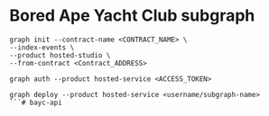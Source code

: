 # Bored Ape Yacht Club subgraph

```
graph init --contract-name <CONTRACT_NAME> \
--index-events \
--product hosted-studio \
--from-contract <Contract_ADDRESS>
```
```
graph auth --product hosted-service <ACCESS_TOKEN>
```
```
graph deploy --product hosted-service <username/subgraph-name>
```# bayc-api
